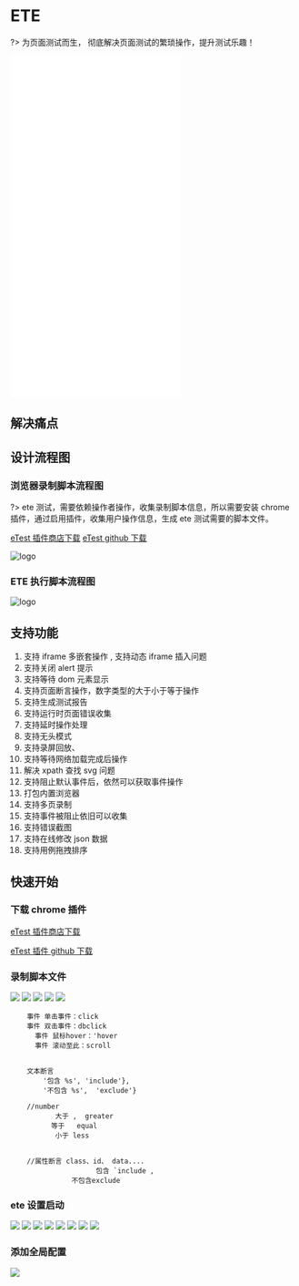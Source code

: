 # ETE

?> 为页面测试而生， 彻底解决页面测试的繁琐操作，提升测试乐趣！

<iframe src="//player.bilibili.com/player.html?aid=759967057&bvid=BV1764y1v7is&cid=392078147&page=1" scrolling="no" border="0" frameborder="no" framespacing="0" framespacing="0"  height="600"  style=”width: 100%;height: 500px; max-width: 100%;align:center;padding:20px 0;” > </iframe>

## 解决痛点

## 设计流程图

### 浏览器录制脚本流程图

?> ete 测试，需要依赖操作者操作，收集录制脚本信息，所以需要安装 chrome 插件，通过启用插件，收集用户操作信息，生成 ete 测试需要的脚本文件。

[eTest 插件商店下载](https://chrome.google.com/webstore/detail/etest/nkjmdclbdiljcaeepkclamgboojhdnhi?hl=zh-CN) [eTest github 下载](https://github.com/onepiece-smile/docs/releases)

![logo](../img/chrome.png)

### ETE 执行脚本流程图

![logo](../img/etetest.png)

## 支持功能

1. 支持 iframe 多嵌套操作 , 支持动态 iframe 插入问题
2. 支持关闭 alert 提示
3. 支持等待 dom 元素显示
4. 支持页面断言操作，数字类型的大于小于等于操作
5. 支持生成测试报告
6. 支持运行时页面错误收集
7. 支持延时操作处理
8. 支持无头模式
9. 支持录屏回放、
10. 支持等待网络加载完成后操作
11. 解决 xpath 查找 svg 问题
12. 支持阻止默认事件后，依然可以获取事件操作
13. 打包内置浏览器
14. 支持多页录制
15. 支持事件被阻止依旧可以收集
16. 支持错误截图
17. 支持在线修改 json 数据
18. 支持用例拖拽排序

## 快速开始

### 下载 chrome 插件

[eTest 插件商店下载](https://chrome.google.com/webstore/detail/etest/nkjmdclbdiljcaeepkclamgboojhdnhi?hl=zh-CN)

[eTest 插件 github 下载](https://github.com/onepiece-smile/docs/releases)

### 录制脚本文件

<img src="../img/chrome/chrome01.png"  class='etest-col-8' />
<img src="../img/chrome/chrome02.png"  class='etest-col-8' />
<img src="../img/chrome/chrome03.png"  class='etest-col-8' />
<img src="../img/chrome/chrome04.jpeg"  class='etest-col-2' />
<img src="../img/chrome/chrome05.jpeg"  class='etest-col-8' />

        事件 单击事件：click
        事件 双击事件：dbclick
          事件 鼠标hover：'hover
          事件 滚动至此：scroll


        文本断言
            '包含 %s', 'include'},
            '不包含 %s',  'exclude'}

        //number
               大于 ,  greater
              等于   equal
               小于 less


        //属性断言 class、id、 data....
                         包含 `include ,
                   不包含exclude

### ete 设置启动

<img src="../img/ete/ete01.jpeg" class="etest-col-8" />
<img src="../img/ete/ete02.jpeg" class="etest-col-8" />
<img src="../img/ete/ete03.jpeg" class="etest-col-8" />
<img src="../img/ete/ete04.jpeg" class="etest-col-8" />
<img src="../img/ete/ete05.jpeg" class="etest-col-8" />
<img src="../img/ete/ete06.jpeg" class="etest-col-8" />
<img src="../img/ete/ete07.jpeg" class="etest-col-8" />
<img src="../img/ete/ete08.jpeg" class="etest-col-8" />

### 添加全局配置

<img src="../img/ete/ete09.jpeg" class="etest-col-8" />
